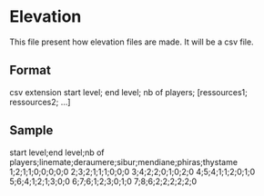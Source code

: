 # Elevation

This file present how elevation files are made.
It will be a csv file.

## Format

csv extension
start level; end level; nb of players; [ressources1; ressources2; ...]

## Sample

start level;end level;nb of players;linemate;deraumere;sibur;mendiane;phiras;thystame
1;2;1;1;0;0;0;0;0
2;3;2;1;1;1;0;0;0
3;4;2;2;0;1;0;2;0
4;5;4;1;1;2;0;1;0
5;6;4;1;2;1;3;0;0
6;7;6;1;2;3;0;1;0
7;8;6;2;2;2;2;2;0

